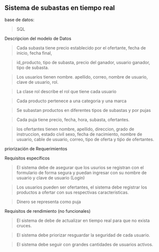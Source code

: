 ## Sistema de subastas en tiempo real

base de datos:
>SQL

Descripcion del modelo de Datos

>Cada subasta tiene precio establecido por el ofertante, fecha de inicio, fecha final,

>id_producto, tipo de subasta, precio del ganador, usuario ganador, tipo de subasta.

>Los usuarios tienen nombre. apellido, correo, nombre de usuario, clave de usuario, rol.

>La clase rol describe el rol que tiene cada usuario

>Cada producto pertenece a una categoria y una marca

>Se subastan productos en diferentes tipos de subastas y por pujas

>Cada puja tiene precio, fecha, hora, subasta, ofertantes.

>los ofertantes tienen nombre, apellido, direccion, grado de instruccion, estado civil
  sexo, fecha de nacimiento, nombre de usuario, cable de usuario, correo, tipo de oferta 
  y tiṕo de ofertantes.

priorización de Requerimientos

Requisitos específicos
>El sistema debe de asegurar que los usurios se registran con el formulario de forma segura
 y puedan ingresar con su nombre de usuario y clave de usuario (Login)

>Los usuarios pueden ser ofertantes, el sistema debe registrar los productos a ofertar 
  con sus respectivas caracteristicas.
  
>Dinero se representa como puja


Requisitos de rendimiento (no funcionales) 
>El sistema de debe de actualizar en tiempo real para que no exista cruces.

>El sistema debe priorizar resguardar la seguridad de cada usuario.

>El sistema debe seguir con grandes cantidades de usuarios activos.
